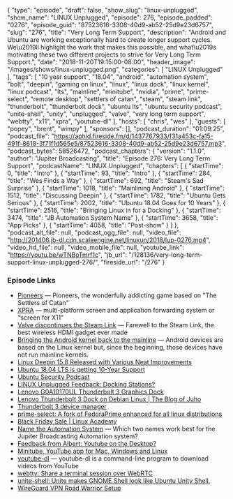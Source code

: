 {
  "type": "episode",
  "draft": false,
  "show_slug": "linux-unplugged",
  "show_name": "LINUX Unplugged",
  "episode": 276,
  "episode_padded": "0276",
  "episode_guid": "87523616-3308-40d9-ab52-25d9e23d6757",
  "slug": "276",
  "title": "Very Long Term Support",
  "description": "Android and Ubuntu are working exceptionally hard to create longer support cycles. We\u2019ll highlight the work that makes this possible, and what\u2019s motivating these two different projects to strive for Very Long Term Support.",
  "date": "2018-11-20T19:15:00-08:00",
  "header_image": "/images/shows/linux-unplugged.png",
  "categories": [
    "LINUX Unplugged"
  ],
  "tags": [
    "10 year support",
    "18.04",
    "android",
    "automation system",
    "bolt",
    "deepin",
    "gaming on linux",
    "linux",
    "linux dock",
    "linux kernel",
    "linux podcast",
    "lts",
    "mainline",
    "minitube",
    "nvidia",
    "prime",
    "prime-select",
    "remote desktop",
    "settlers of catan",
    "steam",
    "steam link",
    "thunderbolt",
    "thunderbolt dock",
    "ubuntu lts",
    "ubuntu security podcast",
    "unite-shell",
    "unity",
    "unplugged",
    "valve",
    "very long term support",
    "webtty",
    "x11",
    "xpra",
    "youtube-dl"
  ],
  "hosts": [
    "chris",
    "wes"
  ],
  "guests": [
    "popey",
    "brent",
    "wimpy"
  ],
  "sponsors": [],
  "podcast_duration": "01:09:25",
  "podcast_file": "https://aphid.fireside.fm/d/1437767933/f31a453c-fa15-491f-8618-3f71f1d565e5/87523616-3308-40d9-ab52-25d9e23d6757.mp3",
  "podcast_bytes": 58526472,
  "podcast_chapters": {
    "version": "1.1.0",
    "author": "Jupiter Broadcasting",
    "title": "Episode 276: Very Long Term Support",
    "podcastName": "LINUX Unplugged",
    "chapters": [
      {
        "startTime": 0,
        "title": "Intro"
      },
      {
        "startTime": 93,
        "title": "Intro"
      },
      {
        "startTime": 284,
        "title": "Wes Finds a Way"
      },
      {
        "startTime": 692,
        "title": "Steam's Sad Surprise"
      },
      {
        "startTime": 1018,
        "title": "Mainlining Android"
      },
      {
        "startTime": 1512,
        "title": "Discussing Deepin"
      },
      {
        "startTime": 1782,
        "title": "Ubuntu Gets Serious"
      },
      {
        "startTime": 2002,
        "title": "Ubuntu 18.04 Goes for 10 Years"
      },
      {
        "startTime": 2516,
        "title": "Bringing Linux in for a Docking"
      },
      {
        "startTime": 3474,
        "title": "JB Automation System Name"
      },
      {
        "startTime": 3658,
        "title": "App Picks"
      },
      {
        "startTime": 4058,
        "title": "Post-show"
      }
    ]
  },
  "podcast_alt_file": null,
  "podcast_ogg_file": null,
  "video_file": "http://201406.jb-dl.cdn.scaleengine.net/linuxun/2018/lup-0276.mp4",
  "video_hd_file": null,
  "video_mobile_file": null,
  "youtube_link": "https://youtu.be/wTNBoTmrf1c",
  "jb_url": "/128136/very-long-term-support-linux-unplugged-276/",
  "fireside_url": "/276"
}


### Episode Links

  * [Pioneers](http://pio.sourceforge.net/ "Pioneers") — Pioneers, the wonderfully addicting game based on "The Settlers of Catan"
  * [XPRA](https://xpra.org/ "XPRA") — multi-platform screen and application forwarding system or "screen for X11"
  * [Valve discontinues the Steam Link](https://www.theverge.com/circuitbreaker/2018/11/19/18103672/valve-discontinues-steam-link-streaming-set-top-box "Valve discontinues the Steam Link") — Farewell to the Steam Link, the best wireless HDMI gadget ever made
  * [Bringing the Android kernel back to the mainline](https://lwn.net/Articles/771974/ "Bringing the Android kernel back to the mainline") — Android devices are based on the Linux kernel but, since the beginning, those devices have not run mainline kernels.
  * [Linux Deepin 15.8 Released with Various Neat Improvements](https://www.omgubuntu.co.uk/2018/11/linux-deepin-15-8-release-improvements "Linux Deepin 15.8 Released with Various Neat Improvements")
  * [Ubuntu 18.04 LTS is getting 10-Year Support](https://itsfoss.com/ubuntu-18-04-ten-year-support/ "Ubuntu 18.04 LTS is getting 10-Year Support")
  * [Ubuntu Security Podcast](https://ubuntusecuritypodcast.org/ "Ubuntu Security Podcast")
  * [LINUX Unplugged Feedback: Docking Stations?](https://pastebin.com/RXrwBkSb "LINUX Unplugged Feedback: Docking Stations?")
  * [ Lenovo G0A10170UL Thunderbolt 3 Graphics Dock](https://www.amazon.com/dp/B079JFW3YT/ref=cm_sw_r_cp_tai_5gf9BbPNY12TW " Lenovo G0A10170UL Thunderbolt 3 Graphics Dock")
  * [Lenovo Thunderbolt 3 Dock on Debian Linux | The Blog of Juho](http://juho.tykkala.fi//Lenovo-Thunderbolt-3-dock-Linux "Lenovo Thunderbolt 3 Dock on Debian Linux | The Blog of Juho")
  * [Thunderbolt 3 device manager](https://github.com/gicmo/bolt "Thunderbolt 3 device manager")
  * [prime-select: A fork of FedoraPrime enhanced for all linux distributions](https://github.com/wildtruc/nvidia-prime-select "prime-select: A fork of FedoraPrime enhanced for all linux distributions")
  * [Black Friday Sale | Linux Academy](https://linuxacademy.com/join/pricing?utm_source=jupiterbroadcasting&utm_medium=description&utm_campaign=blackfridaycybermonday_2018 "Black Friday Sale | Linux Academy")
  * [Name the Automation System](https://www.strawpoll.me/16842741 "Name the Automation System") — Which two names work best for the Jupiter Broadcasting Automation system?
  * [Feedback from Albert: Youtube on the Desktop?](https://pastebin.com/cY8M9JJ5 "Feedback from Albert: Youtube on the Desktop?")
  * [Minitube, YouTube app for Mac, Windows and Linux](https://flavio.tordini.org/minitube "Minitube, YouTube app for Mac, Windows and Linux")
  * [youtube-dl](https://rg3.github.io/youtube-dl/ "youtube-dl") — youtube-dl is a command-line program to download videos from YouTube
  * [webtty: Share a terminal session over WebRTC](https://github.com/maxmcd/webtty "webtty: Share a terminal session over WebRTC")
  * [unite-shell: Unite makes GNOME Shell look like Ubuntu Unity Shell.](https://github.com/hardpixel/unite-shell "unite-shell: Unite makes GNOME Shell look like Ubuntu Unity Shell.")
  * [WireGuard VPN Road Warrior Setup](https://emanuelduss.ch/2018/09/wireguard-vpn-road-warrior-setup/ "WireGuard VPN Road Warrior Setup")


